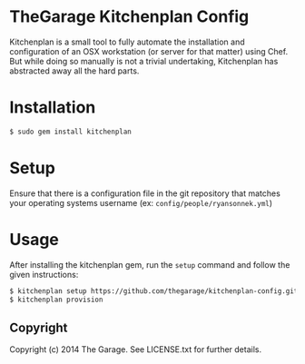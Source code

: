 # TheGarage Kitchenplan Config

Kitchenplan is a small tool to fully automate the installation and configuration of an OSX workstation (or server for that matter) using Chef. But while doing so manually is not a trivial undertaking, Kitchenplan has abstracted away all the hard parts.

# Installation

```bash
$ sudo gem install kitchenplan
```

# Setup

Ensure that there is a configuration file in the git repository that matches your operating systems username (ex: `config/people/ryansonnek.yml`)

# Usage

After installing the kitchenplan gem, run the `setup` command and follow the given instructions:

```bash
$ kitchenplan setup https://github.com/thegarage/kitchenplan-config.git
$ kitchenplan provision
```

## Copyright
Copyright (c) 2014 The Garage. See LICENSE.txt for further details.
